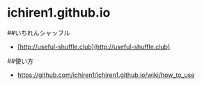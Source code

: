 ichiren1.github.io
==================
##いちれんシャッフル
* [http://useful-shuffle.club](http://useful-shuffle.club)  

##使い方
* https://github.com/ichiren1/ichiren1.github.io/wiki/how_to_use
